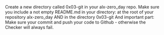 Create a new directory called 0x03-git in your alx-zero_day repo. Make sure you include a not empty README.md in your directory: at the root of your repository alx-zero_day AND in the directory 0x03-git And important part: Make sure your commit and push your code to Github - otherwise the Checker will always fail.
